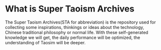 # What is Super Taoism Archives #

The Super Taoism Archives(STA for abbreviation) is the repository used for collecting some inspirations, thinkings or ideas about the technology, Chinese traditional philosophy or normal life. With these self-generated knowledge we will get, the daily performance will be optimized, the understanding of Taosim will be deeper.

